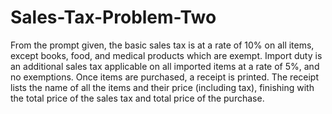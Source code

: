 # Sales-Tax-Problem-Two
From the prompt given, the basic sales tax is at a rate of 10% on all items, except books, food, and medical products which are exempt. Import duty is an additional sales tax applicable on all imported items at a rate of 5%, and no exemptions.  Once items are purchased, a receipt is printed.  The receipt lists the name of all the items and their price (including tax), finishing with the total price of the sales tax and total price of the purchase.
